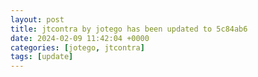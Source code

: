 ```yaml
---
layout: post
title: jtcontra by jotego has been updated to 5c84ab6
date: 2024-02-09 11:42:04 +0000
categories: [jotego, jtcontra]
tags: [update]
---
```


